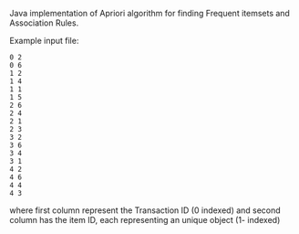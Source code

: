 Java implementation of Apriori algorithm for finding Frequent itemsets and Association Rules.

Example input file: 
```
0 2
0 6
1 2
1 4
1 1
1 5
2 6
2 4
2 1
2 3
3 2
3 6
3 4
3 1
4 2
4 6
4 4
4 3
```

where first column represent the Transaction ID (0 indexed) and second column has the item ID, each representing an unique object (1- indexed)
